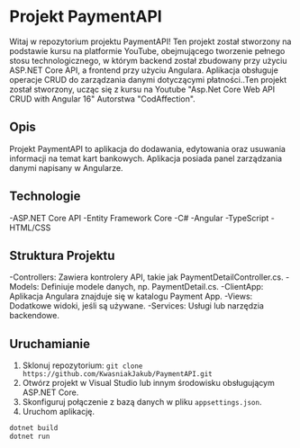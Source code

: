 # Projekt PaymentAPI

Witaj w repozytorium projektu PaymentAPI! Ten projekt został stworzony na podstawie kursu na platformie YouTube, obejmującego tworzenie pełnego stosu technologicznego, w którym backend został zbudowany przy użyciu ASP.NET Core API, a frontend przy użyciu Angulara. Aplikacja obsługuje operacje CRUD do zarządzania danymi dotyczącymi płatności..Ten projekt został stworzony, ucząc się z kursu na Youtube "Asp.Net Core Web API CRUD with Angular 16" Autorstwa "CodAffection". 
 
## Opis

Projekt PaymentAPI to aplikacja do dodawania, edytowania oraz usuwania informacji na temat kart bankowych. Aplikacja posiada panel zarządzania danymi napisany w Angularze.

## Technologie

-ASP.NET Core API
-Entity Framework Core
-C#
-Angular
-TypeScript
-HTML/CSS

## Struktura Projektu

-Controllers: Zawiera kontrolery API, takie jak PaymentDetailController.cs.
-Models: Definiuje modele danych, np. PaymentDetail.cs.
-ClientApp: Aplikacja Angulara znajduje się w katalogu Payment App.
-Views: Dodatkowe widoki, jeśli są używane.
-Services: Usługi lub narzędzia backendowe.

## Uruchamianie

1. Sklonuj repozytorium: `git clone https://github.com/KwasniakJakub/PaymentAPI.git`
2. Otwórz projekt w Visual Studio lub innym środowisku obsługującym ASP.NET Core.
3. Skonfiguruj połączenie z bazą danych w pliku `appsettings.json`.
4. Uruchom aplikację.

```bash
dotnet build
dotnet run
